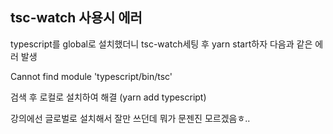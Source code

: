 ## tsc-watch 사용시 에러

typescript를 global로 설치했더니 tsc-watch세팅 후 yarn start하자 다음과 같은 에러 발생



Cannot find module 'typescript/bin/tsc'



검색 후 로컬로 설치하여 해결 (yarn add typescript)

강의에선 글로벌로 설치해서 잘만 쓰던데 뭐가 문젠진 모르겠음ㅎ..